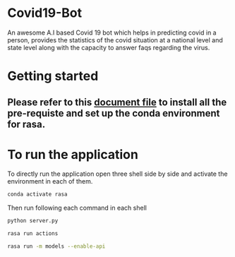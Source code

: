 # Covid19-Bot
An awesome A.I based Covid 19 bot which helps in predicting covid in a person, provides the statistics of the covid situation at a national level  and state level along with the capacity to answer faqs regarding the virus.

# Getting started
## Please refer to this [document file](static/installation.docx) to install all the pre-requiste and set up the conda environment for rasa.

# To run the application
To directly run the application open three shell side by side and activate the environment in each of them.
```bash
conda activate rasa
```

Then run following each command in each shell

```bash
python server.py
```
```bash
rasa run actions
```
```bash
rasa run -m models --enable-api
```





